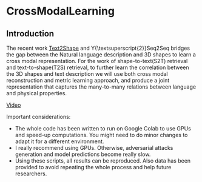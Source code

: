# CrossModalLearning

## Introduction
The recent work [Text2Shape](#http://text2shape.stanford.edu/) and Y{\textsuperscript{2}}Seq2Seq bridges the gap between the Natural language description and 3D shapes to learn a cross modal representation. For the work of shape-to-text(S2T) retrieval and text-to-shape(T2S) retrieval, to further learn the correlation between the 3D shapes and text description we will use both cross modal reconstruction and metric learning approach, and produce a joint representation that captures the many-to-many relations between language and physical properties.

[Video](#https://www.youtube.com/watch?v=fxWC9Ubk4to&feature=youtu.be)

Important considerations:
* The whole code has been written to run on Google Colab to use GPUs and speed-up computations. You might need to do minor changes to adapt it for a different environment.
* I really recommend using GPUs. Otherwise, adversarial attacks generation and model predictions become really slow.
* Using these scripts, all results can be reproduced. Also data has been provided to avoid repeating the whole process and help future researchers.
